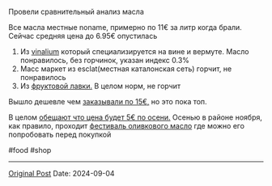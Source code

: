 Провели сравнительный анализ масла

Все масла местные noname, примерно по 11€ за литр когда брали. Сейчас средняя цена до 6.95€ опустилась

1. Из [vinalium](https://maps.app.goo.gl/ZBcaVLvunAmevZyg9) который специализируется на вине и вермуте. Масло понравилось, без горчинок, указан индекс 0.3%
2. Масс маркет из esclat(местная каталонская сеть) горчит, не понравилось
3. Из [фруктовой лавки.](https://maps.app.goo.gl/5szFRuXA9d3ahg3M9) В целом норм, не горчит

Вышло дешевле чем [заказывали по 15€,](1376.md) но это пока топ.

В целом [обещают что цена будет 5€ по осени.](https://t.me/bcn_today/2737) Осенью в районе ноября, как правило, проходит [фестиваль оливкового масло](648.md) где можно его попробовать перед покупкой

#food #shop

---
[Original Post](https://t.me/lev2tarragona/2560)
Date: 2024-09-04

